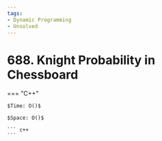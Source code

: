 ```yaml
---
tags:
- Dynamic Programming
- Unsolved
---
```



# 688. Knight Probability in Chessboard

=== "C++"

    $Time: O()$

    $Space: O()$

    ``` c++
    ```